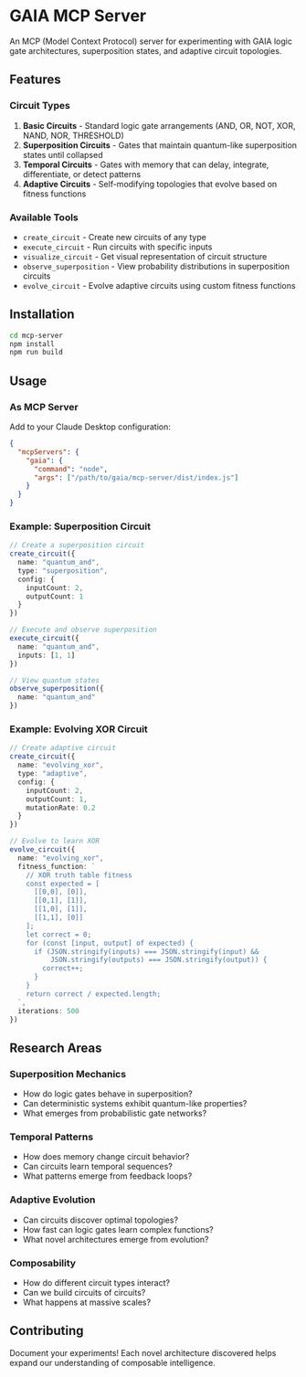 # GAIA MCP Server

An MCP (Model Context Protocol) server for experimenting with GAIA logic gate architectures, superposition states, and adaptive circuit topologies.

## Features

### Circuit Types

1. **Basic Circuits** - Standard logic gate arrangements (AND, OR, NOT, XOR, NAND, NOR, THRESHOLD)
2. **Superposition Circuits** - Gates that maintain quantum-like superposition states until collapsed
3. **Temporal Circuits** - Gates with memory that can delay, integrate, differentiate, or detect patterns
4. **Adaptive Circuits** - Self-modifying topologies that evolve based on fitness functions

### Available Tools

- `create_circuit` - Create new circuits of any type
- `execute_circuit` - Run circuits with specific inputs
- `visualize_circuit` - Get visual representation of circuit structure
- `observe_superposition` - View probability distributions in superposition circuits
- `evolve_circuit` - Evolve adaptive circuits using custom fitness functions

## Installation

```bash
cd mcp-server
npm install
npm run build
```

## Usage

### As MCP Server

Add to your Claude Desktop configuration:

```json
{
  "mcpServers": {
    "gaia": {
      "command": "node",
      "args": ["/path/to/gaia/mcp-server/dist/index.js"]
    }
  }
}
```

### Example: Superposition Circuit

```typescript
// Create a superposition circuit
create_circuit({
  name: "quantum_and",
  type: "superposition",
  config: {
    inputCount: 2,
    outputCount: 1
  }
})

// Execute and observe superposition
execute_circuit({
  name: "quantum_and",
  inputs: [1, 1]
})

// View quantum states
observe_superposition({
  name: "quantum_and"
})
```

### Example: Evolving XOR Circuit

```typescript
// Create adaptive circuit
create_circuit({
  name: "evolving_xor",
  type: "adaptive",
  config: {
    inputCount: 2,
    outputCount: 1,
    mutationRate: 0.2
  }
})

// Evolve to learn XOR
evolve_circuit({
  name: "evolving_xor",
  fitness_function: `
    // XOR truth table fitness
    const expected = [
      [[0,0], [0]],
      [[0,1], [1]], 
      [[1,0], [1]],
      [[1,1], [0]]
    ];
    let correct = 0;
    for (const [input, output] of expected) {
      if (JSON.stringify(inputs) === JSON.stringify(input) &&
          JSON.stringify(outputs) === JSON.stringify(output)) {
        correct++;
      }
    }
    return correct / expected.length;
  `,
  iterations: 500
})
```

## Research Areas

### Superposition Mechanics
- How do logic gates behave in superposition?
- Can deterministic systems exhibit quantum-like properties?
- What emerges from probabilistic gate networks?

### Temporal Patterns
- How does memory change circuit behavior?
- Can circuits learn temporal sequences?
- What patterns emerge from feedback loops?

### Adaptive Evolution
- Can circuits discover optimal topologies?
- How fast can logic gates learn complex functions?
- What novel architectures emerge from evolution?

### Composability
- How do different circuit types interact?
- Can we build circuits of circuits?
- What happens at massive scales?

## Contributing

Document your experiments! Each novel architecture discovered helps expand our understanding of composable intelligence.